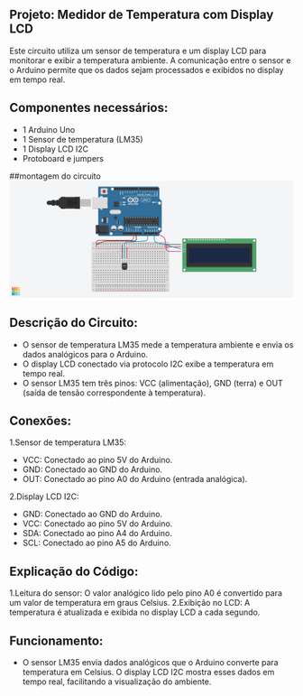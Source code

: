 ## Projeto: Medidor de Temperatura com Display LCD

Este circuito utiliza um sensor de temperatura e um display LCD para monitorar e exibir a temperatura ambiente.
A comunicação entre o sensor e o Arduino permite que os dados sejam processados e exibidos no display em tempo real.

## Componentes necessários:
 - 1 Arduino Uno
 - 1 Sensor de temperatura (LM35)
 - 1 Display LCD I2C
 - Protoboard e jumpers

##montagem do circuito
![imagem do circuito](MedidordeTemperaturacomDisplayLCD.png)

## Descrição do Circuito:
- O sensor de temperatura LM35 mede a temperatura ambiente e envia os dados analógicos para o Arduino.
- O display LCD conectado via protocolo I2C exibe a temperatura em tempo real.
- O sensor LM35 tem três pinos: VCC (alimentação), GND (terra) e OUT (saída de tensão correspondente à temperatura).

## Conexões:

1.Sensor de temperatura LM35:
- VCC: Conectado ao pino 5V do Arduino.
- GND: Conectado ao GND do Arduino.
- OUT: Conectado ao pino A0 do Arduino (entrada analógica).

2.Display LCD I2C:
- GND: Conectado ao GND do Arduino.
- VCC: Conectado ao pino 5V do Arduino.
- SDA: Conectado ao pino A4 do Arduino.
- SCL: Conectado ao pino A5 do Arduino.
## Explicação do Código:
1.Leitura do sensor: O valor analógico lido pelo pino A0 é convertido para um valor de temperatura em graus Celsius.
2.Exibição no LCD: A temperatura é atualizada e exibida no display LCD a cada segundo.
## Funcionamento:
- O sensor LM35 envia dados analógicos que o Arduino converte para temperatura em Celsius. O display LCD I2C mostra esses dados em tempo real, facilitando a visualização do ambiente.
